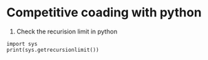 <h1> Competitive coading with python </h1>

1. Check the recurision limit in python
```
import sys
print(sys.getrecursionlimit())
```
